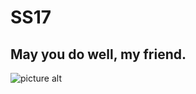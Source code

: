 # SS17
## May you do well, my friend.
![picture alt](http://www.tess.tv/wp-content/uploads/2016/07/spacecat-800x800.jpg)
